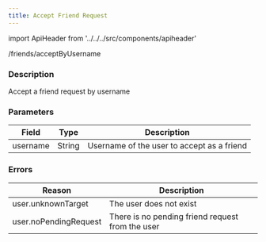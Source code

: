 ```yaml
---
title: Accept Friend Request
---
```


import ApiHeader from '../../../src/components/apiheader'

<ApiHeader method="post" requiresAuth={true}>/friends/acceptByUsername</ApiHeader>

### Description
Accept a friend request by username

### Parameters
| Field    | Type   | Description                                |
|----------|--------|--------------------------------------------|
| username | String | Username of the user to accept as a friend |

### Errors
| Reason                 | Description                                      |
|------------------------|--------------------------------------------------|
| user.unknownTarget     | The user does not exist                          |
| user.noPendingRequest  | There is no pending friend request from the user |